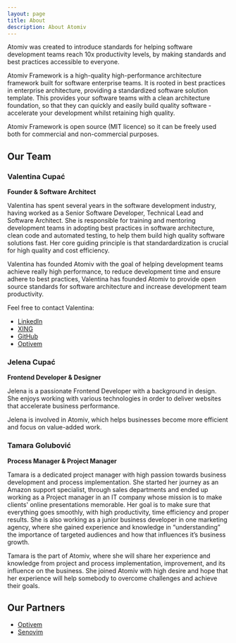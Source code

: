 ```yaml
---
layout: page
title: About
description: About Atomiv
---
```


Atomiv was created to introduce standards for helping software development teams reach 10x productivity levels, by making standards and best practices accessible to everyone.

Atomiv Framework is a high-quality high-performance architecture framework built for software enterprise teams. It is rooted in best practices in enterprise architecture, providing a standardized software solution template. This provides your software teams with a clean architecture foundation, so that they can quickly and easily build quality software - accelerate your development whilst retaining high quality.

Atomiv Framework is open source (MIT licence) so it can be freely used both for commercial and non-commercial purposes.

## Our Team

### Valentina Cupać

**Founder & Software Architect**

Valentina has spent several years in the software development industry, having worked as a Senior Software Developer, Technical Lead and Software Architect. She is responsible for training and mentoring development teams in adopting best practices in software architecture, clean code and automated testing, to help them build high quality software solutions fast. Her core guiding principle is that standardardization is crucial for high quality and cost efficiency. 

Valentina has founded Atomiv with the goal of helping development teams achieve really high performance, to reduce development time and ensure adhere to best practices, Valentina has founded Atomiv to provide open source standards for software architecture and increase development team productivity.

Feel free to contact Valentina:

* [LinkedIn](https://www.linkedin.com/in/valentinacupac/)
* [XING](https://www.xing.com/profile/Valentina_Cupac)
* [GitHub](https://www.linkedin.com/in/valentinacupac/)
* [Optivem](https://optivem.com/)

### Jelena Cupać

**Frontend Developer & Designer**

Jelena is a passionate Frontend Developer with a background in design. She enjoys working with various technologies in order to deliver websites that accelerate business performance.

Jelena is involved in Atomiv, which helps businesses become more efficient and focus on value-added work.

<!-- TODO: JC: #42: Add the section to contact Jelena, see example from Valentina above, you choose what sites to have in the contact list -->

### Tamara Golubović

**Process Manager & Project Manager**

Tamara is a dedicated project manager with high passion towards business development and process implementation. She started her journey as an Amazon support specialist, through sales departments and ended up working as a Project manager in an IT company whose mission is to make clients' online presentations memorable. Her goal is to make sure that everything goes smoothly, with high productivity, time efficiency and proper results. She is also working as a junior business developer in one marketing agency, where she gained experience and knowledge in “understanding” the importance of targeted audiences and how that influences it’s business growth. 

Tamara is the part of Atomiv, where she will share her experience and knowledge from project and process implementation, improvement, and its influence on the business. She joined Atomiv with high desire and hope that her experience will help somebody to overcome challenges and achieve their goals.

<!-- TODO: TG: #41: Add the section to contact Tamara, see example from Valentina above, you choose what sites to have in the contact list -->

## Our Partners

* [Optivem](https://optivem.com/)
* [Senovim](http://senovim.com/)

<!-- TODO: JC: Add also logos based on #19 -->